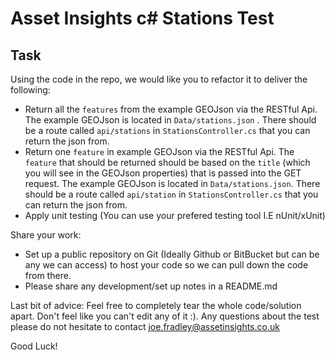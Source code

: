 # Asset Insights c# Stations Test

## Task

Using the code in the repo, we would like you to refactor it to deliver the following:

- Return all the `features` from the example GEOJson via the RESTful Api. The example GEOJson is located in `Data/stations.json` . There should be a route called `api/stations` in `StationsController.cs` that you can return the json from.
- Return one `feature` in example GEOJson via the RESTful Api. The `feature` that should be returned should be based on the `title` (which you will see in the GEOJson properties) that is passed into the GET request. The example GEOJson is located in `Data/stations.json`. There should be a route called `api/station` in `StationsController.cs` that you can return the json from.
- Apply unit testing (You can use your prefered testing tool I.E nUnit/xUnit)

Share your work:

- Set up a public repository on Git (Ideally Github or BitBucket but can be any we can access) to host your code so we can pull down the code from there.
- Please share any development/set up notes in a README.md

Last bit of advice:
Feel free to completely tear the whole code/solution apart. Don't feel like you can't edit any of it :). Any questions about the test please do not hesitate to contact joe.fradley@assetinsights.co.uk

Good Luck!
